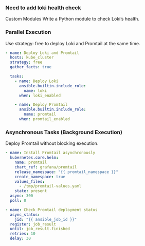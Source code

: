 ### Need to add loki health check
Custom Modules
Write a Python module to check Loki’s health.
### Parallel Execution
Use strategy: free to deploy Loki and Promtail at the same time.
```yaml
- name: Deploy Loki and Promtail
  hosts: kube_cluster
  strategy: free
  gather_facts: true

  tasks:
    - name: Deploy Loki
      ansible.builtin.include_role:
        name: loki
      when: loki_enabled

    - name: Deploy Promtail
      ansible.builtin.include_role:
        name: promtail
      when: promtail_enabled
```
### Asynchronous Tasks (Background Execution)
Deploy Promtail without blocking execution.
```yaml
- name: Install Promtail asynchronously
  kubernetes.core.helm:
    name: promtail
    chart_ref: grafana/promtail
    release_namespace: "{{ promtail_namespace }}"
    create_namespace: true
    values_files:
      - /tmp/promtail-values.yaml
    state: present
  async: 300
  poll: 0

- name: Check Promtail deployment status
  async_status:
    jid: "{{ ansible_job_id }}"
  register: job_result
  until: job_result.finished
  retries: 10
  delay: 30
```
